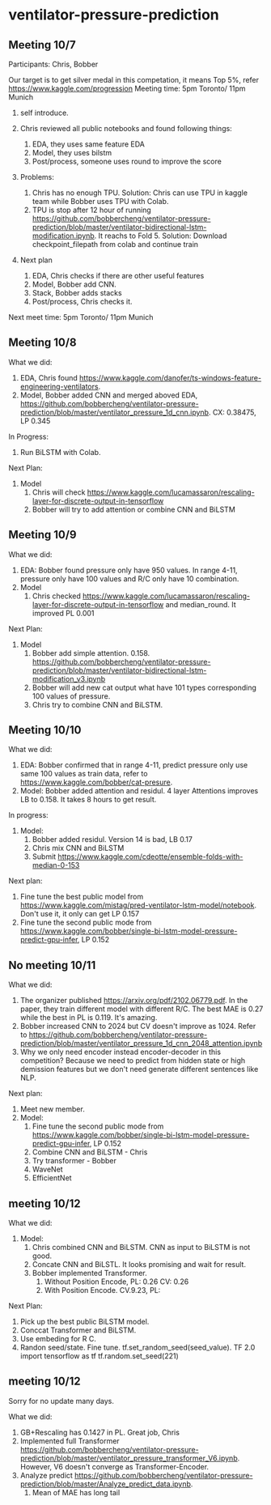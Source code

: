 # ventilator-pressure-prediction

## Meeting 10/7

Participants: Chris, Bobber

Our target is to get silver medal in this competation, it means Top 5%, refer https://www.kaggle.com/progression
Meeting time: 5pm Toronto/ 11pm Munich

1. self introduce.
2. Chris reviewed all public notebooks and found following things:
   1. EDA, they uses same feature EDA
   2. Model, they uses bilstm
   3. Post/process, someone uses round to improve the score

2. Problems:
   1. Chris has no enough TPU. Solution: Chris can use TPU in kaggle team while Bobber uses TPU with Colab.
   2. TPU is stop after 12 hour of running https://github.com/bobbercheng/ventilator-pressure-prediction/blob/master/ventilator-bidirectional-lstm-modification.ipynb. It reachs to Fold 5. Solution: Download checkpoint_filepath from colab and continue train

3. Next plan
   1. EDA, Chris checks if there are other useful features
   2. Model, Bobber add CNN.
   3. Stack, Bobber adds stacks
   4. Post/process, Chris checks it.

Next meet time: 5pm Toronto/ 11pm Munich


## Meeting 10/8
What we did:
1. EDA, Chris found https://www.kaggle.com/danofer/ts-windows-feature-engineering-ventilators.
2. Model, Bobber added CNN and merged aboved EDA, https://github.com/bobbercheng/ventilator-pressure-prediction/blob/master/ventilator_pressure_1d_cnn.ipynb. CX: 0.38475, LP 0.345

In Progress:
1. Run BiLSTM with Colab.

Next Plan:
1. Model
   1. Chris will check https://www.kaggle.com/lucamassaron/rescaling-layer-for-discrete-output-in-tensorflow
   2. Bobber will try to add attention or combine CNN and BiLSTM

## Meeting 10/9
What we did:
1. EDA: Bobber found pressure only have 950 values. In range 4-11, pressure only have 100 values and R/C only have 10 combination.
1. Model
   1. Chris checked https://www.kaggle.com/lucamassaron/rescaling-layer-for-discrete-output-in-tensorflow and median_round. It improved PL 0.001

Next Plan:
1. Model
   1. Bobber add simple attention. 0.158. https://github.com/bobbercheng/ventilator-pressure-prediction/blob/master/ventilator-bidirectional-lstm-modification_v3.ipynb
   2. Bobber will add new cat output what have 101 types corresponding 100 values of pressure.
   3. Chris try to combine CNN and BiLSTM.

## Meeting 10/10
What we did:
1. EDA: Bobber confirmed that in range 4-11, predict pressure only use same 100 values as train data, refer to https://www.kaggle.com/bobber/cat-presure.
2. Model: Bobber added attention and residul. 4 layer Attentions improves LB to 0.158. It takes 8 hours to get result.

In progress:
1. Model: 
   1. Bobber added residul. Version 14 is bad, LB 0.17
   2. Chris mix CNN and BiLSTM
   3. Submit https://www.kaggle.com/cdeotte/ensemble-folds-with-median-0-153

Next plan:
   1. Fine tune the best public model from https://www.kaggle.com/mistag/pred-ventilator-lstm-model/notebook. Don't use it, it only can get LP 0.157
   2. Fine tune the second public mode from https://www.kaggle.com/bobber/single-bi-lstm-model-pressure-predict-gpu-infer, LP 0.152

## No meeting 10/11
What we did:
1. The organizer published https://arxiv.org/pdf/2102.06779.pdf. In the paper, they train different model with different R/C. The best MAE is 0.27 while the best in PL is 0.119. It's amazing.
2. Bobber increased CNN to 2024 but CV doesn't improve as 1024. Refer to https://github.com/bobbercheng/ventilator-pressure-prediction/blob/master/ventilator_pressure_1d_cnn_2048_attention.ipynb
3. Why we only need encoder instead encoder-decoder in this competition? Because we need to predict from hidden state or high demission features but we don't need generate different sentences like NLP.

Next plan:
1. Meet new member.
2. Model:
   1. Fine tune the second public mode from https://www.kaggle.com/bobber/single-bi-lstm-model-pressure-predict-gpu-infer, LP 0.152
   2. Combine CNN and BiLSTM - Chris
   3. Try transformer - Bobber
   4. WaveNet
   5. EfficientNet

## meeting 10/12
What we did:
1. Model: 
   1. Chris combined CNN and BiLSTM. CNN as input to BiLSTM is not good.
   2. Concate CNN and BiLSTL. It looks promising and wait for result.
   3. Bobber implemented Transformer.
      1. Without Position Encode, PL: 0.26 CV: 0.26
      2. With Position Encode. CV.9.23, PL:

Next Plan:
1. Pick up the best public BiLSTM model.
2. Conccat Transformer and BiLSTM.
3. Use embeding for R C.
4. Randon seed/state. Fine tune. tf.set_random_seed(seed_value).
  TF 2.0
  import tensorflow as tf
  tf.random.set_seed(221)
  
  ## meeting 10/12
  Sorry for no update many days.
  
  What we did:
  1. GB+Rescaling has 0.1427 in PL. Great job, Chris
  2. Implemented full Transformer https://github.com/bobbercheng/ventilator-pressure-prediction/blob/master/ventilator_pressure_transformer_V6.ipynb. However, V6 doesn't converge as Transformer-Encoder.
  3. Analyze predict https://github.com/bobbercheng/ventilator-pressure-prediction/blob/master/Analyze_predict_data.ipynb.
     1. Mean of MAE has long tail
